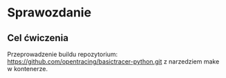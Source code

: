 # Sprawozdanie 


## Cel ćwiczenia
Przeprowadzenie buildu repozytorium: https://github.com/opentracing/basictracer-python.git z narzedziem make w kontenerze.